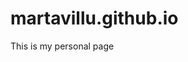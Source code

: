 # martavillu.github.io
This is my personal page
 
<html>
<head>

 <!--Inicio código de CSS-->

<style type="text/CSS" title="estilos personales">
.body = {background-color: skyblue
}


<head
<style type="text/CSS" title="estilos personales"
body {
.estilo1 {font-family: sans-serif; text-align: center}
.estilo2 {font-family: href:Impact, 'Arial Narrow Bold'; text-align: right}



h1{
    .color1: blue;
    .estilo1: arial}

</style type="text/CSS" title="estilos personales"
</head>

